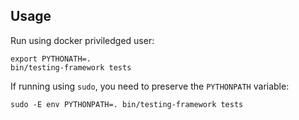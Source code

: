 ## Usage

Run using docker priviledged user:
```
export PYTHONATH=.
bin/testing-framework tests
```

If running using `sudo`, you need to preserve the `PYTHONPATH` variable:
```
sudo -E env PYTHONPATH=. bin/testing-framework tests
```
